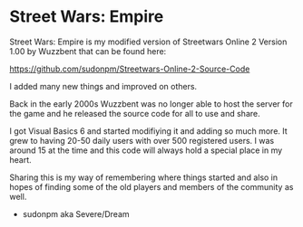# Street Wars: Empire
Street Wars: Empire is my modified version of Streetwars Online 2 Version 1.00 by Wuzzbent that can be found here:

https://github.com/sudonpm/Streetwars-Online-2-Source-Code

I added many new things and improved on others.

Back in the early 2000s Wuzzbent was no longer able to host the server for the game and he released the source code for all to use and share.

I got Visual Basics 6 and started modifiying it and adding so much more. It grew to having 20-50 daily users with over 500 registered users. I was around 15 at the time and this code will always hold a special place in my heart.

Sharing this is my way of remembering where things started and also in hopes of finding some of the old players and members of the community as well.

- sudonpm aka Severe/Dream
